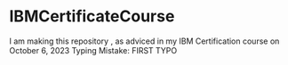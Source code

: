 # IBMCertificateCourse

I am making this repository , as adviced in my IBM Certification course on October 6, 2023
Typing Mistake: FIRST TYPO
